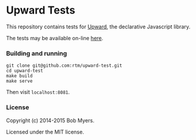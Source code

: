 Upward Tests
============

This repository contains tests for [Upward](https://www.github.com/rtm/upward), the declarative Javascript library.

The tests may be available on-line [here](http://upward-test.s3-website-us-east-1.amazonaws.com/).


### Building and running

    git clone git@github.com:rtm/upward-test.git
    cd upward-test
    make build
    make serve

Then visit `localhost:8081`.


### License

Copyright (c) 2014-2015 Bob Myers.

Licensed under the MIT license.
